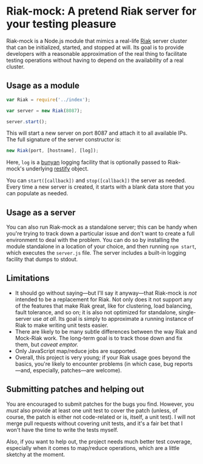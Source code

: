 # Riak-mock: A pretend Riak server for your testing pleasure

Riak-mock is a Node.js module that mimics a real-life [Riak](http://basho.com/riak/) server cluster that can be initialized, started, and stopped at will. Its goal is to provide developers with a reasonable approximation of the real thing to facilitate testing operations without having to depend on the availability of a real cluster.

## Usage as a module

```javascript
var Riak = require('../index');

var server = new Riak(8087);

server.start();
```

This will start a new server on port 8087 and attach it to all available IPs. The full signature of the server constructor is:

```javascript
new Riak(port, [hostname], [log]);
```

Here, `log` is a [bunyan](https://github.com/trentm/node-bunyan) logging facility that is optionally passed to Riak-mock's underlying [restify](https://github.com/mcavage/node-restify) object.

You can `start([callback])` and `stop([callback])` the server as needed. Every time a new server is created, it starts with a blank data store that you can populate as needed.

## Usage as a server

You can also run Riak-mock as a standalone server; this can be handy when you're trying to track down a particular issue and don't want to create a full environment to deal with the problem. You can do so by installing the module standalone in a location of your choice, and then running `npm start`, which executes the `server.js` file. The server includes a built-in logging facility that dumps to stdout.

## Limitations

- It should go without saying—but I'll say it anyway—that Riak-mock is _not_ intended to be a replacement for Riak. Not only does it not support any of the features that make Riak great, like for clustering, load balancing, fault tolerance, and so on; it is also not optimized for standalone, single-server use _at all_. Its goal is simply to approximate a running instance of Riak to make writing unit tests easier.
- There are likely to be many subtle differences between the way Riak and Mock-Riak work. The long-term goal is to track those down and fix them, but _caveat emptor._
- Only JavaScript map/reduce jobs are supported.
- Overall, this project is very young; if your Riak usage goes beyond the basics, you're likely to encounter problems (in which case, bug reports—and, especially, patches—are welcome).

## Submitting patches and helping out

You are encouraged to submit patches for the bugs you find. However, you _must_ also provide at least one unit test to cover the patch (unless, of course, the patch is either not code-related or is, itself, a unit test). I will not merge pull requests without covering unit tests, and it's a fair bet that I won't have the time to write the tests myself.

Also, if you want to help out, the project needs much better test coverage, especially when it comes to map/reduce operations, which are a little sketchy at the moment.